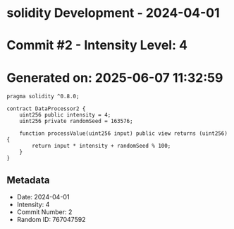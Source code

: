 ﻿# solidity Development - 2024-04-01
# Commit #2 - Intensity Level: 4
# Generated on: 2025-06-07 11:32:59
```solidity
pragma solidity ^0.8.0;

contract DataProcessor2 {
    uint256 public intensity = 4;
    uint256 private randomSeed = 163576;

    function processValue(uint256 input) public view returns (uint256) {
        return input * intensity + randomSeed % 100;
    }
}
```
## Metadata
- Date: 2024-04-01
- Intensity: 4
- Commit Number: 2
- Random ID: 767047592
